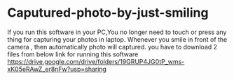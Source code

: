 # Caputured-photo-by-just-smiling
If you run this software in your PC,You no longer need to touch or press any thing for capturing your photos in laptop. Whenever you smile in front of the camera , then automatically photo will captured.
you have to download 2 files from below link for running this software
https://drive.google.com/drive/folders/19GRUP4JG0tP_wms-xK05eRAwZ_er8nFw?usp=sharing
